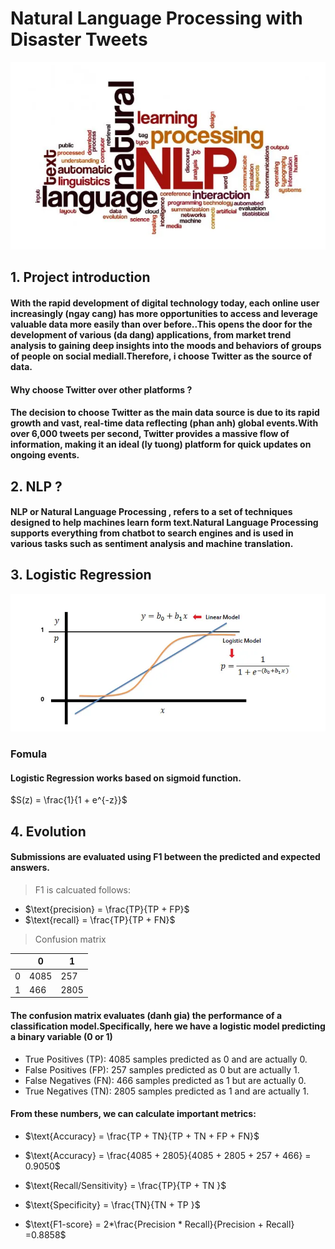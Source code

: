 # Natural Language Processing with Disaster Tweets

<div align="center">
  <img src="images/image.png" alt="Description" width="900" height="300">
</div>

## 1. Project introduction

#### With the rapid development of digital technology today, each online user increasingly (ngay cang) has more opportunities to access and leverage valuable data more easily than over before..This opens the door for the development of various (da dang) applications, from market trend analysis to gaining deep insights into the moods and behaviors of groups of people on social mediall.Therefore, i choose Twitter as the source of data.

#### Why choose Twitter over other platforms ?

#### The decision to choose Twitter as the main data source is due to its rapid growth and  vast, real-time data reflecting (phan anh) global events.With over 6,000 tweets per second, Twitter provides a massive flow of information, making it an ideal (ly tuong) platform for quick updates on ongoing events. 

## 2. NLP ?

#### NLP or Natural Language Processing , refers to a set of techniques designed to help machines learn form text.Natural Language Processing supports everything from chatbot to search engines and is used in various tasks such as sentiment analysis and machine translation.

## 3. Logistic Regression

<div align="center">
  <img src="images/image-1.png" alt="Description" width="900" >
</div

##
### Fomula
#### Logistic Regression works based on sigmoid function.

$S(z) = \frac{1}{1 + e^{-z}}$

## 4. Evolution
#### Submissions are evaluated using F1 between the predicted and expected answers.

> F1 is calcuated follows:
>
- $\text{precision} = \frac{TP}{TP + FP}$
- $\text{recall} = \frac{TP}{TP + FN}$

> Confusion matrix

|    | 0   | 1        |
| -------- | -------- | -------- |
| 0  | 4085  | 257    |
| 1  | 466   | 2805   |


#### The confusion matrix evaluates (danh gia) the performance of a classification model.Specifically, here we have a logistic model predicting a binary variable (0 or 1)
- True Positives (TP): 4085 samples predicted as 0 and are actually 0.
- False Positives (FP): 257 samples predicted as 0 but are actually 1.
- False Negatives (FN): 466 samples predicted as 1 but are actually 0.
- True Negatives (TN): 2805 samples predicted as 1 and are actually 1.

#### From these numbers, we can calculate important metrics:

- $\text{Accuracy} = \frac{TP + TN}{TP + TN + FP + FN}$
  
- $\text{Accuracy} = \frac{4085 + 2805}{4085 + 2805 + 257 + 466} = 0.9050$

- $\text{Recall/Sensitivity} = \frac{TP}{TP + TN }$
  
- $\text{Specificity} = \frac{TN}{TN + TP }$

- $\text{F1-score} = 2*\frac{Precision * Recall}{Precision + Recall} =0.8858$

  
